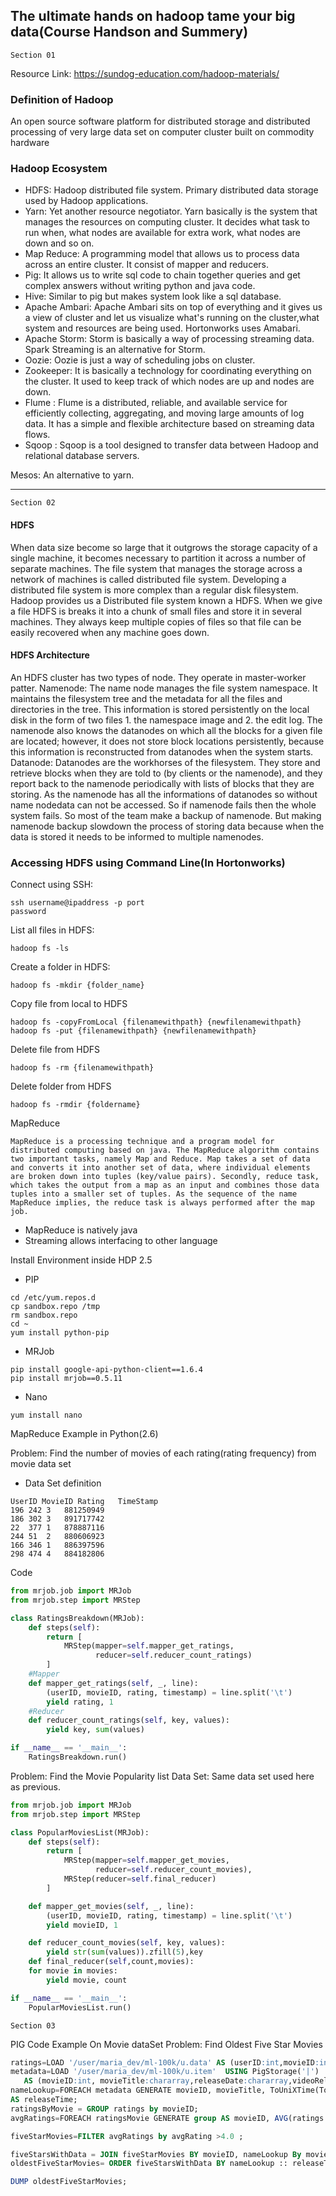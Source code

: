
## The ultimate hands on hadoop tame your big data(Course Handson and Summery)
```
Section 01
```
Resource Link: https://sundog-education.com/hadoop-materials/

### Definition of Hadoop

An open source software platform for distributed storage and distributed processing of very large data set on computer cluster built on commodity hardware 

### Hadoop Ecosystem
+ HDFS: Hadoop distributed file system. Primary distributed data storage used by Hadoop applications. 
+  Yarn: Yet another resource negotiator. Yarn basically is the system that manages the resources on computing cluster. It decides what task to run when, what nodes are available for extra work, what nodes are down and so on.
+ Map Reduce: A programming model that allows us to process data across an entire cluster. It consist of mapper and reducers.
+ Pig: It allows us to write sql code to chain together queries and get complex answers without writing python and java code.
+ Hive: Similar to pig but makes system look like a sql database.
+ Apache Ambari: Apache Ambari sits on top of everything and it gives us a view of cluster and let us visualize what's running on the cluster,what system and resources are being used. Hortonworks uses Amabari.
+ Apache Storm:  Storm is basically a way of processing streaming data. Spark Streaming is an alternative for Storm.
+ Oozie: Oozie is just a way of scheduling jobs on cluster.
+ Zookeeper: It is basically a technology for coordinating everything on the cluster. It used to keep track of which nodes are up and nodes are down.
+ Flume : Flume is a distributed, reliable, and available service for efficiently collecting, aggregating, and moving large amounts of log data. It has a simple and flexible architecture based on streaming data flows. 
+ Sqoop : Sqoop is a tool designed to transfer data between Hadoop and relational database servers.

Mesos: An alternative to yarn.

---

   ```
   Section 02
  ```
 #### HDFS
  When data size become so large that it outgrows the storage capacity of a single machine, it becomes necessary to partition it across a number of separate machines. The file system that manages the storage across a network  of machines is called  distributed file system. Developing a distributed file system is more complex than a regular disk filesystem. Hadoop provides us a Distributed file system known a HDFS. When we give a file HDFS is breaks it into a chunk of small files and store it in several machines. They always keep multiple copies of files so that file can be easily recovered when any machine goes down.
#### HDFS Architecture



An HDFS cluster has two types of node. They operate in master-worker patter. 
Namenode: The name node manages the file system namespace. It maintains the filesystem tree and the metadata for all the files and directories in the tree. This information is stored persistently on the local disk in the form of two files 1. the namespace image and  2. the edit log. The namenode also knows the datanodes on which all the blocks for a given file are located; however, it does not store block locations persistently, because this information is reconstructed from datanodes when the system starts. 
Datanode: Datanodes are the workhorses of the filesystem. They store and retrieve blocks when they are told to (by clients or the namenode), and they report back to the namenode periodically with lists of blocks that they are storing.
As the namenode has all the informations of datanodes so without name nodedata can not be accessed. So if namenode fails then the whole system fails. So most of the team make a backup of namenode. But making namenode backup slowdown the process of storing data because when the data is stored it needs to be informed to multiple namenodes.
### Accessing HDFS using Command Line(In Hortonworks)
Connect using SSH:
```
ssh username@ipaddress -p port
password
```
List all files in HDFS:
```
hadoop fs -ls
```
Create a folder in HDFS:
```
hadoop fs -mkdir {folder_name}
```
Copy file from local to HDFS
```
hadoop fs -copyFromLocal {filenamewithpath} {newfilenamewithpath}
hadoop fs -put {filenamewithpath} {newfilenamewithpath}
```	
Delete file from HDFS
```
hadoop fs -rm {filenamewithpath}
```	
Delete folder from HDFS
```
hadoop fs -rmdir {foldername}
```
MapReduce
```
MapReduce is a processing technique and a program model for distributed computing based on java. The MapReduce algorithm contains two important tasks, namely Map and Reduce. Map takes a set of data and converts it into another set of data, where individual elements are broken down into tuples (key/value pairs). Secondly, reduce task, which takes the output from a map as an input and combines those data tuples into a smaller set of tuples. As the sequence of the name MapReduce implies, the reduce task is always performed after the map job.
```
+ MapReduce is natively java
+ Streaming allows interfacing to other language

Install Environment inside HDP 2.5
+ PIP
```
cd /etc/yum.repos.d
cp sandbox.repo /tmp
rm sandbox.repo
cd ~
yum install python-pip
```
+ MRJob
```
pip install google-api-python-client==1.6.4
pip install mrjob==0.5.11
```
+ Nano
```
yum install nano
```

MapReduce Example in Python(2.6)

Problem: Find the number of movies of each rating(rating frequency) from movie data set
+ Data Set definition
```
UserID MovieID Rating   TimeStamp
196	242	3	881250949
186	302	3	891717742
22	377	1	878887116
244	51	2	880606923
166	346	1	886397596
298	474	4	884182806
```
Code
```Python
from mrjob.job import MRJob
from mrjob.step import MRStep

class RatingsBreakdown(MRJob):
    def steps(self):
        return [
            MRStep(mapper=self.mapper_get_ratings,
                   reducer=self.reducer_count_ratings)
        ]
    #Mapper
    def mapper_get_ratings(self, _, line):
        (userID, movieID, rating, timestamp) = line.split('\t')
        yield rating, 1
    #Reducer
    def reducer_count_ratings(self, key, values):
        yield key, sum(values)

if __name__ == '__main__':
    RatingsBreakdown.run()
```
Problem: Find the Movie Popularity list
Data Set: Same data set used here as previous.
```Python
from mrjob.job import MRJob
from mrjob.step import MRStep

class PopularMoviesList(MRJob):
    def steps(self):
        return [
            MRStep(mapper=self.mapper_get_movies,
                   reducer=self.reducer_count_movies),
            MRStep(reducer=self.final_reducer)       
        ]

    def mapper_get_movies(self, _, line):
        (userID, movieID, rating, timestamp) = line.split('\t')
        yield movieID, 1

    def reducer_count_movies(self, key, values):
        yield str(sum(values)).zfill(5),key
    def final_reducer(self,count,movies):
	for movie in movies:
	    yield movie, count

if __name__ == '__main__':
    PopularMoviesList.run()
```

```
Section 03
```
PIG Code Example On Movie dataSet
Problem: Find Oldest Five Star Movies
```SQL
ratings=LOAD '/user/maria_dev/ml-100k/u.data' AS (userID:int,movieID:int,rating:int,ratingTime:int);
metadata=LOAD '/user/maria_dev/ml-100k/u.item'  USING PigStorage('|') 
   AS (movieID:int, movieTitle:chararray,releaseDate:chararray,videoRelease:chararray,imdbLink:chararray);
nameLookup=FOREACH metadata GENERATE movieID, movieTitle, ToUniXTime(ToDate(releaseDate,'dd-MMM-yyyy')) 
AS releaseTime;
ratingsByMovie = GROUP ratings by movieID;
avgRatings=FOREACH ratingsMovie GENERATE group AS movieID, AVG(ratings.rating) as avgRating;

fiveStarMovies=FILTER avgRatings by avgRating >4.0 ;

fiveStarsWithData = JOIN fiveStarMovies BY movieID, nameLookup By movieID;
oldestFiveStarMovies= ORDER fiveStarsWithData BY nameLookup :: releaseTime;

DUMP oldestFiveStarMovies;
```
